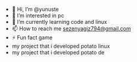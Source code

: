 - 👋 Hi, I’m @yunuste
- 👀 I’m interested in pc
- 🌱 I’m currently learning code and linux
- 📫 How to reach me sezenyagiz794@gmail.com
- ⚡ Fun fact game
-  my project that i developed potato linux
-  my project that i developed potato de
